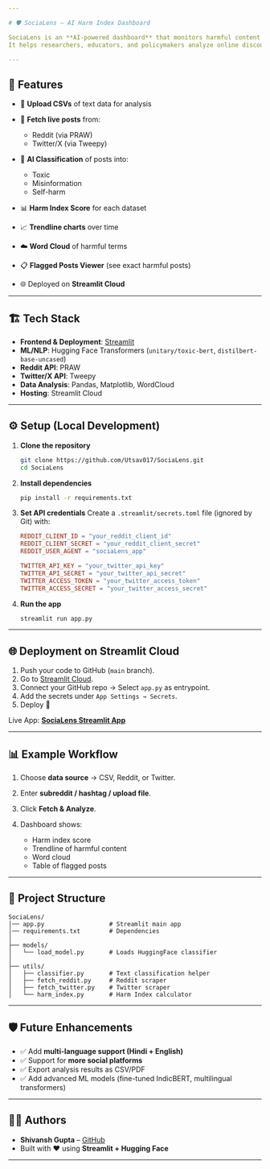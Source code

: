 ```yaml
---

# 🛡️ SociaLens – AI Harm Index Dashboard

SociaLens is an **AI-powered dashboard** that monitors harmful content (toxicity, misinformation, self-harm) from **CSV uploads, Reddit, and Twitter (X)**.
It helps researchers, educators, and policymakers analyze online discourse and track harmful content trends.

---
```


## 🚀 Features

* 📂 **Upload CSVs** of text data for analysis
* 🔗 **Fetch live posts** from:

  * Reddit (via PRAW)
  * Twitter/X (via Tweepy)
* 🤖 **AI Classification** of posts into:

  * Toxic
  * Misinformation
  * Self-harm
* 📊 **Harm Index Score** for each dataset
* 📈 **Trendline charts** over time
* ☁️ **Word Cloud** of harmful terms
* 📋 **Flagged Posts Viewer** (see exact harmful posts)
* 🌐 Deployed on **Streamlit Cloud**

---

## 🏗️ Tech Stack

* **Frontend & Deployment**: [Streamlit](https://streamlit.io/)
* **ML/NLP**: Hugging Face Transformers (`unitary/toxic-bert`, `distilbert-base-uncased`)
* **Reddit API**: PRAW
* **Twitter/X API**: Tweepy
* **Data Analysis**: Pandas, Matplotlib, WordCloud
* **Hosting**: Streamlit Cloud

---

## ⚙️ Setup (Local Development)

1. **Clone the repository**

   ```bash
   git clone https://github.com/Utsav017/SociaLens.git
   cd SociaLens
   ```

2. **Install dependencies**

   ```bash
   pip install -r requirements.txt
   ```

3. **Set API credentials**
   Create a `.streamlit/secrets.toml` file (ignored by Git) with:

   ```toml
   REDDIT_CLIENT_ID = "your_reddit_client_id"
   REDDIT_CLIENT_SECRET = "your_reddit_client_secret"
   REDDIT_USER_AGENT = "sociaLens_app"

   TWITTER_API_KEY = "your_twitter_api_key"
   TWITTER_API_SECRET = "your_twitter_api_secret"
   TWITTER_ACCESS_TOKEN = "your_twitter_access_token"
   TWITTER_ACCESS_SECRET = "your_twitter_access_secret"
   ```

4. **Run the app**

   ```bash
   streamlit run app.py
   ```

---

## 🌐 Deployment on Streamlit Cloud

1. Push your code to GitHub (`main` branch).
2. Go to [Streamlit Cloud](https://streamlit.io/cloud).
3. Connect your GitHub repo → Select `app.py` as entrypoint.
4. Add the secrets under `App Settings → Secrets`.
5. Deploy 🚀

Live App: **[SociaLens Streamlit App](https://socialens-app.streamlit.app/)**

---

## 📊 Example Workflow

1. Choose **data source** → CSV, Reddit, or Twitter.
2. Enter **subreddit / hashtag / upload file**.
3. Click **Fetch & Analyze**.
4. Dashboard shows:

   * Harm index score
   * Trendline of harmful content
   * Word cloud
   * Table of flagged posts

---

## 📂 Project Structure

```
SociaLens/
│── app.py                  # Streamlit main app
│── requirements.txt        # Dependencies
│
├── models/
│   └── load_model.py       # Loads HuggingFace classifier
│
├── utils/
│   ├── classifier.py       # Text classification helper
│   ├── fetch_reddit.py     # Reddit scraper
│   ├── fetch_twitter.py    # Twitter scraper
│   └── harm_index.py       # Harm Index calculator
```

---

## 🛡️ Future Enhancements

* ✅ Add **multi-language support (Hindi + English)**
* ✅ Support for **more social platforms**
* ✅ Export analysis results as CSV/PDF
* ✅ Add advanced ML models (fine-tuned IndicBERT, multilingual transformers)

---

## 👨‍💻 Authors

* **Shivansh Gupta** – [GitHub](https://github.com/Utsav017)
* Built with ❤️ using **Streamlit + Hugging Face**

---
